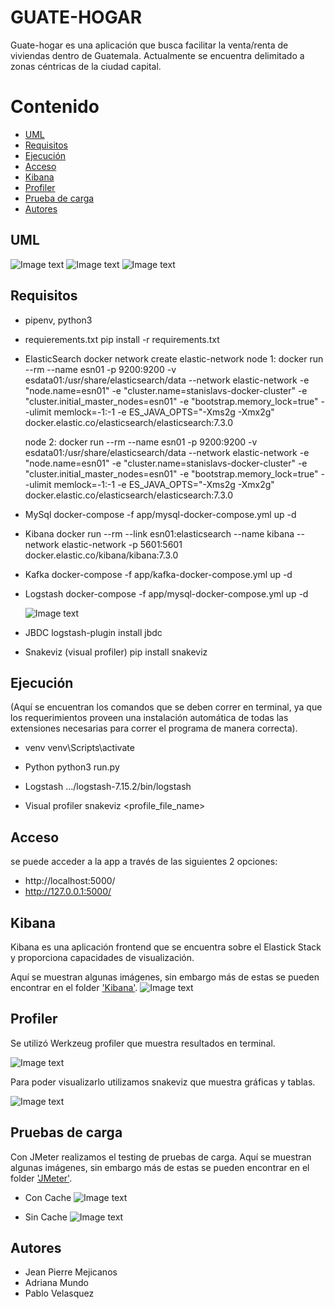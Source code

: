 # GUATE-HOGAR
Guate-hogar es una aplicación que busca facilitar la venta/renta de viviendas dentro de Guatemala. 
Actualmente se encuentra delimitado a zonas céntricas de la ciudad capital. 

# Contenido
-   [UML](#UML)
-   [Requisitos](#Requisitos)
-   [Ejecución](#Ejecución)
-   [Acceso](#Acceso)
-   [Kibana](#Kibana)
-   [Profiler](#Profiler)
-   [Prueba de carga](#Pruebas)
-   [Autores](#Autores)


## UML 
![Image text](https://github.com/JeanPierreMR/flask-app/blob/master/Pictures/UML/vender.jpeg)
![Image text](https://github.com/JeanPierreMR/flask-app/blob/master/Pictures/UML/comprar.jpeg)
![Image text](https://github.com/JeanPierreMR/flask-app/blob/master/Pictures/UML/compra_confirmada.jpeg)


## Requisitos

 -  pipenv, python3

 -  requierements.txt 
    pip install -r requirements.txt

 -  ElasticSearch
    docker network create elastic-network
    node 1: docker run --rm --name esn01 -p 9200:9200 -v esdata01:/usr/share/elasticsearch/data --network elastic-network -e "node.name=esn01" -e "cluster.name=stanislavs-docker-cluster" -e "cluster.initial_master_nodes=esn01" -e "bootstrap.memory_lock=true" --ulimit memlock=-1:-1 -e ES_JAVA_OPTS="-Xms2g -Xmx2g" docker.elastic.co/elasticsearch/elasticsearch:7.3.0

    node 2: docker run --rm --name esn01 -p 9200:9200 -v esdata01:/usr/share/elasticsearch/data --network elastic-network -e "node.name=esn01" -e "cluster.name=stanislavs-docker-cluster" -e "cluster.initial_master_nodes=esn01" -e "bootstrap.memory_lock=true" --ulimit memlock=-1:-1 -e ES_JAVA_OPTS="-Xms2g -Xmx2g" docker.elastic.co/elasticsearch/elasticsearch:7.3.0

-   MySql
    docker-compose -f app/mysql-docker-compose.yml up -d

-   Kibana
    docker run --rm --link esn01:elasticsearch --name kibana --network elastic-network -p 5601:5601 docker.elastic.co/kibana/kibana:7.3.0

-   Kafka
    docker-compose -f app/kafka-docker-compose.yml up -d

-  Logstash 
   docker-compose -f app/mysql-docker-compose.yml up -d
   
   ![Image text](https://github.com/JeanPierreMR/flask-app/blob/master/Pictures/Docker/elastic%2C%20kafka%2C%20zookeeper.JPG)

-  JBDC
   logstash-plugin install jbdc

-  Snakeviz (visual profiler)
   pip install snakeviz


## Ejecución
(Aquí se encuentran los comandos que se deben correr en terminal, ya que los requerimientos proveen una instalación automática de todas las extensiones necesarias para correr el programa de manera correcta).

-   venv
    venv\Scripts\activate

-   Python
    python3 run.py

-   Logstash 
    .../logstash-7.15.2/bin/logstash

-   Visual profiler
    snakeviz <profile_file_name>


## Acceso

se puede acceder a la app a través de las siguientes 2 opciones: 
-   http://localhost:5000/
-   http://127.0.0.1:5000/

## Kibana 
Kibana es una aplicación frontend que se encuentra sobre el Elastick Stack y proporciona capacidades de visualización.

Aquí se muestran algunas imágenes, sin embargo más de estas se pueden encontrar en el folder ['Kibana'](https://github.com/JeanPierreMR/flask-app/tree/master/Pictures/Kibana).
![Image text](https://github.com/JeanPierreMR/flask-app/blob/master/Pictures/Kibana/all_graphics.jpeg)


## Profiler
Se utilizó Werkzeug profiler que muestra resultados en terminal. 

![Image text](https://github.com/JeanPierreMR/flask-app/blob/master/Pictures/Profiler/terminal.JPG)

Para poder visualizarlo utilizamos snakeviz que muestra gráficas y tablas. 

![Image text](https://github.com/JeanPierreMR/flask-app/blob/master/Pictures/Profiler/snakeviz_visual_profiler.jpeg)



## Pruebas de carga
Con JMeter realizamos el testing de pruebas de carga.
Aquí se muestran algunas imágenes, sin embargo más de estas se pueden encontrar en el folder ['JMeter'](https://github.com/JeanPierreMR/flask-app/tree/master/JMeter). 
-   Con Cache
![Image text](https://github.com/JeanPierreMR/flask-app/blob/master/JMeter/Cache/muchos_usuarios_con_cache.jpeg)

-   Sin Cache
![Image text](https://github.com/JeanPierreMR/flask-app/blob/master/JMeter/Sin%20cache/muchos_usuarios_sin_cache.jpeg)


## Autores
-   Jean Pierre Mejicanos
-   Adriana Mundo
-   Pablo Velasquez 

